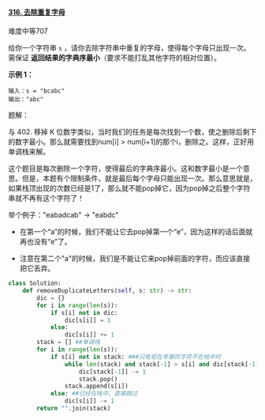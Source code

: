 #### [316. 去除重复字母](https://leetcode-cn.com/problems/remove-duplicate-letters/)

难度中等707

给你一个字符串 `s` ，请你去除字符串中重复的字母，使得每个字母只出现一次。需保证 **返回结果的字典序最小**（要求不能打乱其他字符的相对位置）。

**示例 1：**

```
输入：s = "bcabc"
输出："abc"
```

题解：

 与 402. 移掉 K 位数字类似，当时我们的任务是每次找到一个数，使之删除后剩下的数字最小。那么就需要找到num[i] > num[i+1]的那个i，删除之。这样，正好用单调栈来解。

这个题目是每次删除一个字符，使得最后的字典序最小。这和数字最小是一个意思。但是，本题有个限制条件，就是最后每个字母只能出现一次。那么意思就是，如果栈顶出现的次数已经是1了，那么就不能pop掉它，因为pop掉之后整个字符串就不再有这个字符了！

举个例子："eabadcab" -> "eabdc"

- 在第一个“a”的时候，我们不能让它去pop掉第一个“e”，因为这样的话后面就再也没有“e”了。

- 注意在第二个"a"的时候，我们是不能让它来pop掉前面的字符，而应该直接把它丢弃。

```python
class Solution:
    def removeDuplicateLetters(self, s: str) -> str:
        dic = {}
        for i in range(len(s)):
            if s[i] not in dic:
                dic[s[i]] = 1
            else:
                dic[s[i]] += 1
        stack = [] ##单调栈
        for i in range(len(s)):
            if s[i] not in stack: ###只有现在考察的字符不在栈中时
                while len(stack) and stack[-1] > s[i] and dic[stack[-1]] > 1:
                    dic[stack[-1]] -= 1
                    stack.pop()
                stack.append(s[i])
            else: ##已经在栈中，直接跳过
                dic[s[i]] -= 1
        return "".join(stack)
```

